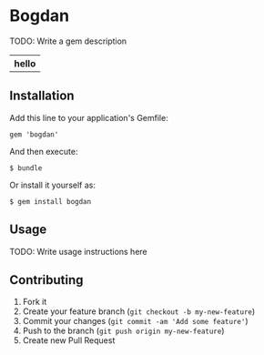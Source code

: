 # Bogdan

TODO: Write a gem description

<table>
    <tr> <th>hello</th></tr>
    </table>

## Installation

Add this line to your application's Gemfile:

    gem 'bogdan'

And then execute:

    $ bundle

Or install it yourself as:

    $ gem install bogdan

## Usage

TODO: Write usage instructions here

## Contributing

1. Fork it
2. Create your feature branch (`git checkout -b my-new-feature`)
3. Commit your changes (`git commit -am 'Add some feature'`)
4. Push to the branch (`git push origin my-new-feature`)
5. Create new Pull Request
